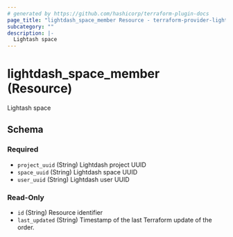 ```yaml
---
# generated by https://github.com/hashicorp/terraform-plugin-docs
page_title: "lightdash_space_member Resource - terraform-provider-lightdash"
subcategory: ""
description: |-
  Lightash space
---
```


# lightdash_space_member (Resource)

Lightash space



<!-- schema generated by tfplugindocs -->
## Schema

### Required

- `project_uuid` (String) Lightdash project UUID
- `space_uuid` (String) Lightdash space UUID
- `user_uuid` (String) Lightdash user UUID

### Read-Only

- `id` (String) Resource identifier
- `last_updated` (String) Timestamp of the last Terraform update of the order.
